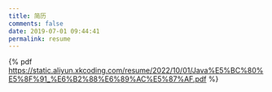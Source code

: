 ```yaml
---
title: 简历
comments: false
date: 2019-07-01 09:44:41
permalink: resume
---
```

{% pdf https://static.aliyun.xkcoding.com/resume/2022/10/01/Java%E5%BC%80%E5%8F%91_%E6%B2%88%E6%89%AC%E5%87%AF.pdf %}

